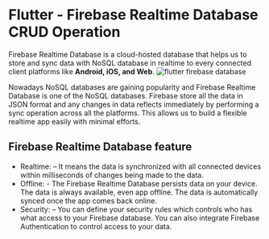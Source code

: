 # Flutter - Firebase Realtime Database CRUD Operation
Firebase Realtime Database is a cloud-hosted database that helps us to store and sync data with NoSQL database in realtime to every connected client platforms like **Android, iOS, and Web**.
![flutter firebase database](https://iswift.ru/images/flutter_firebase_database.png "flutter firebase database")

Nowadays NoSQL databases are gaining popularity and Firebase Realtime Database is one of the NoSQL databases. Firebase store all the data in JSON format and any changes in data reflects immediately by performing a sync operation across all the platforms. This allows us to build a flexible realtime app easily with minimal efforts. 

## Firebase Realtime Database feature 
* Realtime: – It means the data is synchronized with all connected devices within milliseconds of changes being made to the data.
* Offline: - The Firebase Realtime Database persists data on your device. The data is always available, even app offline. The data is automatically synced once the app comes back online.
* Security: – You can define your security rules which controls who has what access to your Firebase database. You can also integrate Firebase Authentication to control access to your data.
